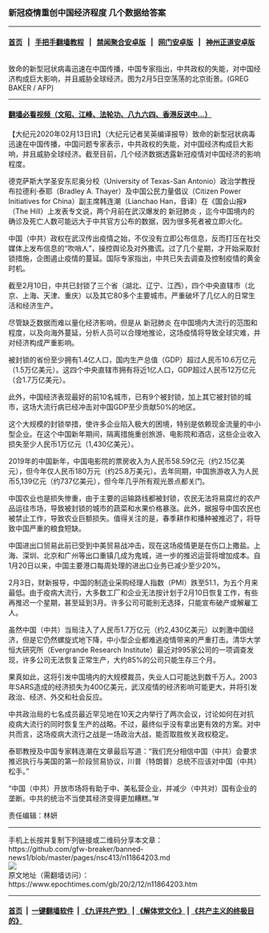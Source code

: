 ### 新冠疫情重创中国经济程度 几个数据给答案
------------------------

#### [首页](https://github.com/gfw-breaker/banned-news1/blob/master/README.md) &nbsp;&nbsp;|&nbsp;&nbsp; [手把手翻墙教程](https://github.com/gfw-breaker/guides/wiki) &nbsp;&nbsp;|&nbsp;&nbsp; [禁闻聚合安卓版](https://github.com/gfw-breaker/bn-android) &nbsp;&nbsp;|&nbsp;&nbsp; [网门安卓版](https://github.com/oGate2/oGate) &nbsp;&nbsp;|&nbsp;&nbsp; [神州正道安卓版](https://github.com/SzzdOgate/update) 



<div><img alt="" class="aligncenter wp-post-image" src="https://i.epochtimes.com/assets/uploads/2020/02/000_1OP82B-600x400.jpg"/>
<div class="red16 caption">
 <p>
  致命的新型冠状病毒迅速在中国传播，中国专家指出，中共政权的失能，对中国经济构成巨大影响，并且威胁全球经济。图为2月5日空荡荡的北京街景。(GREG BAKER / AFP)
 </p>
</div>
</div><hr/>

#### [翻墙必看视频（文昭、江峰、法轮功、八九六四、香港反送中...）](https://github.com/gfw-breaker/banned-news1/blob/master/pages/link3.md)

<div><p>
 【大纪元2020年02月13日讯】（大纪元记者吴英编译报导）致命的新型冠状病毒迅速在中国传播，中国问题专家表示，中共政权的失能，对中国经济构成巨大影响，并且威胁全球经济。截至目前，几个经济数据透露新冠疫情对中国经济的影响程度。
</p>
<p>
 德克萨斯大学圣安东尼奥分校（University of Texas-San Antonio）政治学教授布拉德利‧泰耶（Bradley A. Thayer）及中国公民力量倡议（Citizen Power Initiatives for China）副主席韩连潮（Lianchao Han，音译）在《国会山报》（The Hill）上发表专文说，两个月前在武汉爆发的
 <ok href="https://www.epochtimes.com/gb/tag/%E6%96%B0%E5%86%A0%E8%82%BA%E7%82%8E.html">
  新冠肺炎
 </ok>
 ，迄今中国境内的确诊及死亡人数可能远大于中共官方公布的数据，因为很多死者被立即火化。
</p>
<p>
 中国（中共）政权在武汉传出疫情之始，不仅没有立即公布信息，反而打压在社交媒体上发布信息的“吹哨人”，操控舆论及对外撒谎。过了几个星期，才开始采取封锁措施，企图遏止疫情的蔓延。国际专家指出，中共已失去调查及控制疫情的黄金时机。
</p>
<p>
 截至2月10日，中共已封锁了三个省（湖北、辽宁、江西），四个中央直辖市（北京、上海、天津、重庆）以及其它80多个主要城市。严重破坏了几亿人的日常生活和经济生产。
</p>
<p>
 尽管缺乏数据而难以量化经济影响，但是从
 <ok href="https://www.epochtimes.com/gb/tag/%E6%96%B0%E5%86%A0%E8%82%BA%E7%82%8E.html">
  新冠肺炎
 </ok>
 在中国境内大流行的范围和程度，以及向海外蔓延，分析人员可以合理地推论，这场疫情将导致全球灾难，并对经济构成严重影响。
</p>
<p>
 被封锁的省份至少拥有1.4亿人口，国内生产总值（GDP）超过人民币10.6万亿元（1.5万亿美元）。这四个中央直辖市拥有将近1亿人口，GDP超过人民币12万亿元（合1.7万亿美元）。
</p>
<p>
 此外，中国经济表现最好的前10名城市，已有9个被封锁，加上其它被封锁的城市，这场大流行病已经冲击对中国GDP至少贡献50%的地区。
</p>
<p>
 这个大规模的封锁举措，使许多企业陷入极大的困境，特别是依赖现金流量的中小型企业。在这个中国新年期间，隔离措施重创旅游、电影院和酒店，这些企业收入损失至少人民币1万亿元（1,430亿美元）。
</p>
<p>
 2019年的中国新年，中国电影院的票房收入为人民币58.59亿元（约2.15亿美元），但今年仅人民币180万元（约25.8万美元）。去年同期，中国旅游收入为人民币5,139亿元（约737亿美元），但今年几乎所有观光景点都关门。
</p>
<p>
 中国农业也是损失惨重，由于主要的运输路线都被封锁，农民无法将易腐烂的农产品运往市场，导致被封锁的城市的蔬菜和水果价格暴涨。此外，据报导中国农民也被禁止工作，导致农业巨额损失。值得关注的是，春季耕作和播种被推迟了，将导致中国严重的粮食短缺。
</p>
<p>
 中国进出口贸易此前已受到中美贸易战冲击，现在这场疫情更是在伤口上撒盐。上海、深圳、北京和广州等出口重镇几成为鬼城，进一步的推迟运营将增加成本。自1月20日以来，中国主要港口每周处理的进出口业务已减少至少20%。
</p>
<p>
 2月3日，财新报导，中国的制造业采购经理人指数（PMI）跌至51.1，为五个月来最低。由于疫病大流行，大多数工厂和企业无法按计划于2月10日恢复工作，有些再推迟一个星期，甚至延到3月。许多公司可能别无选择，只能宣布破产或解雇工人。
</p>
<p>
 虽然中国（中共）当局注入了人民币1.7万亿元（约2,430亿美元）以刺激中国经济，但是它仍然螺旋式地下降，中小型企业都难逃疫情带来的严重打击。清华大学恒大研究所（Evergrande Research Institute）最近对995家公司的一项调查发现，许多公司无法恢复正常生产，大约85%的公司只能生存三个月。
</p>
<p>
 果真如此，这将引发中国境内的大规模裁员，失业人口可能达到数千万人。2003年SARS造成的经济损失为400亿美元，武汉疫情的经济影响可能更大，并将引发政治、经济、外交和社会反应。
</p>
<p>
 中共政治局的七名成员最近罕见地在10天之内举行了两次会议，讨论如何在对抗疫病大流行的同时恢复生产的战略。不过，最终似乎没有拿出更有效的方案。对中共而言，这场疫病大流行之战是一场政治大战，能否取胜攸关政权稳定。
</p>
<p>
 泰耶教授及中国专家韩连潮在文章最后写道：“我们充分相信中国（中共）会要求推迟执行与美国的第一阶段贸易协议，川普（特朗普）总统不应该对中国（中共）松手。”
</p>
<p>
 “中国（中共）开放市场将有助于中、美私营企业，并减少（中共对）国有企业的垄断。中共的统治不当使其经济变得更加糟糕。”#
</p>
<p>
 责任编辑：林妍
</p>
</div>
<hr/>
手机上长按并复制下列链接或二维码分享本文章：<br/>
https://github.com/gfw-breaker/banned-news1/blob/master/pages/nsc413/n11864203.md <br/>
<a href='https://github.com/gfw-breaker/banned-news1/blob/master/pages/nsc413/n11864203.md'><img src='https://github.com/gfw-breaker/banned-news1/blob/master/pages/nsc413/n11864203.md.png'/></a> <br/>
原文地址（需翻墙访问）：https://www.epochtimes.com/gb/20/2/12/n11864203.htm


------------------------
#### [首页](https://github.com/gfw-breaker/banned-news1/blob/master/README.md) &nbsp;|&nbsp; [一键翻墙软件](https://github.com/gfw-breaker/nogfw/blob/master/README.md) &nbsp;| [《九评共产党》](https://github.com/gfw-breaker/9ping.md/blob/master/README.md#九评之一评共产党是什么) | [《解体党文化》](https://github.com/gfw-breaker/jtdwh.md/blob/master/README.md) | [《共产主义的终极目的》](https://github.com/gfw-breaker/gczydzjmd.md/blob/master/README.md)


<img src='http://gfw-breaker.win/banned-news/pages/nsc413/n11864203.md' width='0px' height='0px'/>